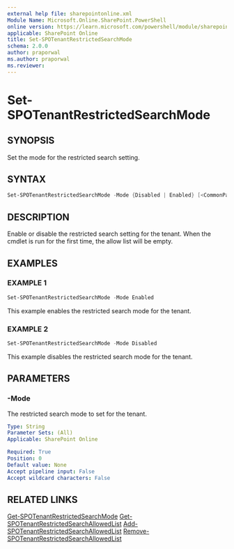```yaml
---
external help file: sharepointonline.xml
Module Name: Microsoft.Online.SharePoint.PowerShell
online version: https://learn.microsoft.com/powershell/module/sharepoint-online/set-spotenantrestrictedsearchmode
applicable: SharePoint Online
title: Set-SPOTenantRestrictedSearchMode
schema: 2.0.0
author: praporwal
ms.author: praporwal
ms.reviewer:
---
```


# Set-SPOTenantRestrictedSearchMode

## SYNOPSIS

Set the mode for the restricted search setting.

## SYNTAX

```powershell
Set-SPOTenantRestrictedSearchMode -Mode {Disabled | Enabled} [<CommonParameters>]
```

## DESCRIPTION

Enable or disable the restricted search setting for the tenant. When the cmdlet is run for the first time, the allow list will be empty.

## EXAMPLES

### EXAMPLE 1

```powershell
Set-SPOTenantRestrictedSearchMode -Mode Enabled
```

This example enables the restricted search mode for the tenant.

### EXAMPLE 2

```powershell
Set-SPOTenantRestrictedSearchMode -Mode Disabled
```

This example disables the restricted search mode for the tenant.

## PARAMETERS

### -Mode

The restricted search mode to set for the tenant.

```yaml
Type: String
Parameter Sets: (All)
Applicable: SharePoint Online

Required: True
Position: 0
Default value: None
Accept pipeline input: False
Accept wildcard characters: False
```

## RELATED LINKS

[Get-SPOTenantRestrictedSearchMode](Get-SPOTenantRestrictedSearchMode.md)
[Get-SPOTenantRestrictedSearchAllowedList](Get-SPOTenantRestrictedSearchAllowedList.md)
[Add-SPOTenantRestrictedSearchAllowedList](Add-SPOTenantRestrictedSearchAllowedList.md)
[Remove-SPOTenantRestrictedSearchAllowedList](Remove-SPOTenantRestrictedSearchAllowedList.md)
